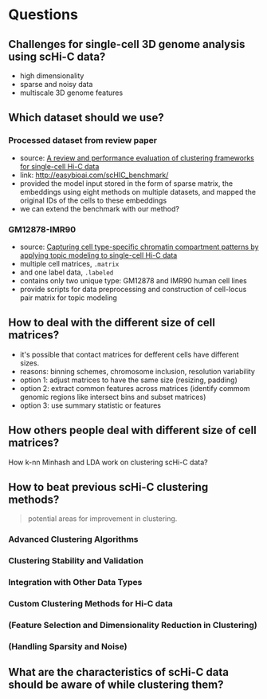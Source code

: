 # Questions

## Challenges for single-cell 3D genome analysis using scHi-C data?

- high dimensionality
- sparse and noisy data
- multiscale 3D genome features

## Which dataset should we use?

### Processed dataset from review paper

- source: [A review and performance evaluation of clustering frameworks for single-cell Hi-C data](https://doi.org/10.1093/bib/bbac385)
- link: http://easybioai.com/scHIC_benchmark/
- provided the model input stored in the form of sparse matrix, the embeddings using eight methods on multiple datasets, and mapped the original IDs of the cells to these embeddings
- we can extend the benchmark with our method?

### GM12878-IMR90

- source: [Capturing cell type-specific chromatin compartment patterns by applying topic modeling to single-cell Hi-C data
  ](https://doi.org/10.1371/journal.pcbi.1008173)
- multiple cell matrices, `.matrix`
- and one label data, `.labeled`
- contains only two unique type: GM12878 and IMR90 human cell lines
- provide scripts for data preprocessing and construction of cell-locus pair matrix for topic modeling

## How to deal with the different size of cell matrices?

- it's possible that contact matrices for defferent cells have different sizes.
- reasons: binning schemes, chromosome inclusion, resolution variability
- option 1: adjust matrices to have the same size (resizing, padding)
- option 2: extract common features across matrices (identify commom genomic regions like intersect bins and subset matrices)
- option 3: use summary statistic or features

## How others people deal with different size of cell matrices?

How k-nn Minhash and LDA work on clustering scHi-C data?

## How to beat previous scHi-C clustering methods?

> potential areas for improvement in clustering.

### Advanced Clustering Algorithms

### Clustering Stability and Validation

### Integration with Other Data Types

### Custom Clustering Methods for Hi-C data

### (Feature Selection and Dimensionality Reduction in Clustering)

### (Handling Sparsity and Noise)

## What are the characteristics of scHi-C data should be aware of while clustering them?
